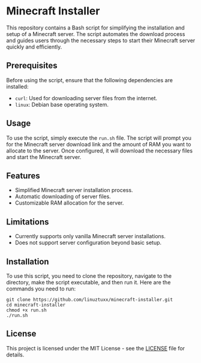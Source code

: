 # Minecraft Installer

This repository contains a Bash script for simplifying the installation and setup of a Minecraft server. The script automates the download process and guides users through the necessary steps to start their Minecraft server quickly and efficiently.

## Prerequisites

Before using the script, ensure that the following dependencies are installed:

- `curl`: Used for downloading server files from the internet.
- `linux`: Debian base operating system.

## Usage

To use the script, simply execute the `run.sh` file. The script will prompt you for the Minecraft server download link and the amount of RAM you want to allocate to the server. Once configured, it will download the necessary files and start the Minecraft server.

## Features

- Simplified Minecraft server installation process.
- Automatic downloading of server files.
- Customizable RAM allocation for the server.

## Limitations

- Currently supports only vanilla Minecraft server installations.
- Does not support server configuration beyond basic setup.

## Installation

To use this script, you need to clone the repository, navigate to the directory, make the script executable, and then run it. Here are the commands you need to run:

```shellscript
git clone https://github.com/linuztuxx/minecraft-installer.git
cd minecraft-installer
chmod +x run.sh
./run.sh
```

## License

This project is licensed under the MIT License - see the [LICENSE](LICENSE) file for details.
